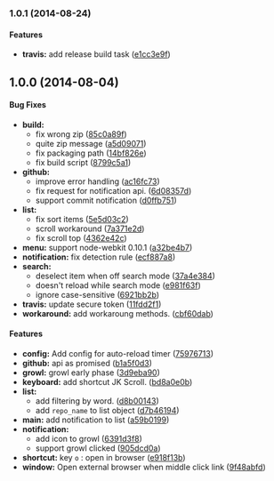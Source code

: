 ### 1.0.1 (2014-08-24)


#### Features

* **travis:** add release build task ([e1cc3e9f](https://github.com/azu/github-reader/commit/e1cc3e9f228de0d7c2c11e1fa15029697e76d299))


## 1.0.0 (2014-08-04)


#### Bug Fixes

* **build:**
  * fix wrong zip ([85c0a89f](https://github.com/azu/github-reader/commit/85c0a89f8c348323f515242348f72da829776aad))
  * quite zip message ([a5d09071](https://github.com/azu/github-reader/commit/a5d090717f55e6abe28c1aa6594073d9a78f3231))
  * fix packaging path ([14bf826e](https://github.com/azu/github-reader/commit/14bf826e8f00708affcf0dc37040e1d2e7a4ccbd))
  * fix build script ([8799c5a1](https://github.com/azu/github-reader/commit/8799c5a126134d0710cd19cfbd19d5bcf584d32c))
* **github:**
  * improve error handling ([ac16fc73](https://github.com/azu/github-reader/commit/ac16fc735eb0e91c92024a5b222998cda61b9d9b))
  * fix request for notification api. ([6d08357d](https://github.com/azu/github-reader/commit/6d08357dba187aa5da8056a30ba8a24faa2c4f99))
  * support commit notification ([d0ffb751](https://github.com/azu/github-reader/commit/d0ffb75116a144dfb127a4cb77478f56d07401ac))
* **list:**
  * fix sort items ([5e5d03c2](https://github.com/azu/github-reader/commit/5e5d03c2a5b5984205f076b404fb15664190f9e7))
  * scroll workaround ([7a371e2d](https://github.com/azu/github-reader/commit/7a371e2db6228ad0a6c1764d481dd4717cd6033a))
  * fix scroll top ([4362e42c](https://github.com/azu/github-reader/commit/4362e42ce789544260119a2ea1f7a29e710bf3b3))
* **menu:** support node-webkit 0.10.1 ([a32be4b7](https://github.com/azu/github-reader/commit/a32be4b7a9d1e99bffb3aff656ecf89ad5441193))
* **notification:** fix detection rule ([ecf887a8](https://github.com/azu/github-reader/commit/ecf887a8b96927ae7dc056e8fa3bdb5be5f4f5d7))
* **search:**
  * deselect item when off search mode ([37a4e384](https://github.com/azu/github-reader/commit/37a4e384ccbffca9ccae898f45d08a139dba6d42))
  * doesn't reload while search mode ([e981f63f](https://github.com/azu/github-reader/commit/e981f63f8c0029509f2211ba4912bab9d9ead4e1))
  * ignore case-sensitive ([6921bb2b](https://github.com/azu/github-reader/commit/6921bb2bd4870afa5b7ba272b9333d1c20ba58da))
* **travis:** update secure token ([11fdd2f1](https://github.com/azu/github-reader/commit/11fdd2f19fc83fc089d50a396dea868a646896e5))
* **workaround:** add workaroung methods. ([cbf60dab](https://github.com/azu/github-reader/commit/cbf60dab767aba3e914c1953cd4f1770445d067d))


#### Features

* **config:** Add config for auto-reload timer ([75976713](https://github.com/azu/github-reader/commit/75976713403e155ea59831314c928bf95cb0fab9))
* **github:** api as promised ([b1a5f0d3](https://github.com/azu/github-reader/commit/b1a5f0d3cf7c03054db5cb4be8df674c94598299))
* **growl:** growl early phase ([3d9eba90](https://github.com/azu/github-reader/commit/3d9eba90956600f30a3e115a430dd76479b6ab34))
* **keyboard:** add shortcut JK Scroll. ([bd8a0e0b](https://github.com/azu/github-reader/commit/bd8a0e0ba94de7c2380f70b76be6906dc56bc4a6))
* **list:**
  * add filtering by word. ([d8b00143](https://github.com/azu/github-reader/commit/d8b00143b4222e96a6787a383a08189f9fa555d3))
  * add `repo_name` to list object ([d7b46194](https://github.com/azu/github-reader/commit/d7b4619448d5c316c247b5e0cd815fbd3afacddc))
* **main:** add notification to list ([a59b0199](https://github.com/azu/github-reader/commit/a59b0199ef7c35b554d7b209a08abc26545ab0a6))
* **notification:**
  * add icon to growl ([6391d3f8](https://github.com/azu/github-reader/commit/6391d3f84d034266f02a41dbd8ce02ca60190b71))
  * support growl clicked ([905dcd0a](https://github.com/azu/github-reader/commit/905dcd0a1ec69267714c258b64ab0679039f9b81))
* **shortcut:** key `o` : open in browser ([e918f13b](https://github.com/azu/github-reader/commit/e918f13b24db5d7853ef8c281eddba299c0d6e41))
* **window:** Open external browser when middle click link ([9f48abfd](https://github.com/azu/github-reader/commit/9f48abfd0cf1f8f40a034e1e0de922a447ebbb24))


